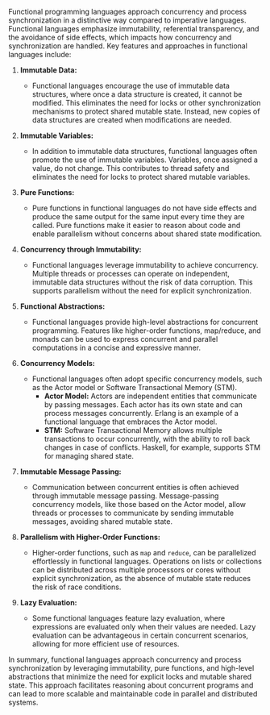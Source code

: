Functional programming languages approach concurrency and process synchronization in a distinctive way compared to imperative languages. Functional languages emphasize immutability, referential transparency, and the avoidance of side effects, which impacts how concurrency and synchronization are handled. Key features and approaches in functional languages include:

1. **Immutable Data:**
   - Functional languages encourage the use of immutable data structures, where once a data structure is created, it cannot be modified. This eliminates the need for locks or other synchronization mechanisms to protect shared mutable state. Instead, new copies of data structures are created when modifications are needed.

2. **Immutable Variables:**
   - In addition to immutable data structures, functional languages often promote the use of immutable variables. Variables, once assigned a value, do not change. This contributes to thread safety and eliminates the need for locks to protect shared mutable variables.

3. **Pure Functions:**
   - Pure functions in functional languages do not have side effects and produce the same output for the same input every time they are called. Pure functions make it easier to reason about code and enable parallelism without concerns about shared state modification.

4. **Concurrency through Immutability:**
   - Functional languages leverage immutability to achieve concurrency. Multiple threads or processes can operate on independent, immutable data structures without the risk of data corruption. This supports parallelism without the need for explicit synchronization.

5. **Functional Abstractions:**
   - Functional languages provide high-level abstractions for concurrent programming. Features like higher-order functions, map/reduce, and monads can be used to express concurrent and parallel computations in a concise and expressive manner.

6. **Concurrency Models:**
   - Functional languages often adopt specific concurrency models, such as the Actor model or Software Transactional Memory (STM).
      - **Actor Model:** Actors are independent entities that communicate by passing messages. Each actor has its own state and can process messages concurrently. Erlang is an example of a functional language that embraces the Actor model.
      - **STM:** Software Transactional Memory allows multiple transactions to occur concurrently, with the ability to roll back changes in case of conflicts. Haskell, for example, supports STM for managing shared state.

7. **Immutable Message Passing:**
   - Communication between concurrent entities is often achieved through immutable message passing. Message-passing concurrency models, like those based on the Actor model, allow threads or processes to communicate by sending immutable messages, avoiding shared mutable state.

8. **Parallelism with Higher-Order Functions:**
   - Higher-order functions, such as `map` and `reduce`, can be parallelized effortlessly in functional languages. Operations on lists or collections can be distributed across multiple processors or cores without explicit synchronization, as the absence of mutable state reduces the risk of race conditions.

9. **Lazy Evaluation:**
   - Some functional languages feature lazy evaluation, where expressions are evaluated only when their values are needed. Lazy evaluation can be advantageous in certain concurrent scenarios, allowing for more efficient use of resources.

In summary, functional languages approach concurrency and process synchronization by leveraging immutability, pure functions, and high-level abstractions that minimize the need for explicit locks and mutable shared state. This approach facilitates reasoning about concurrent programs and can lead to more scalable and maintainable code in parallel and distributed systems.
